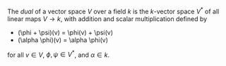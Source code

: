The *dual* of a vector space $V$ over a field $k$ is the $k$-vector space $V^*$ of all linear maps $V \to k$, with addition and scalar multiplication defined by

- (\phi + \psi)(v) = \phi(v) + \psi(v)
- (\alpha \phi)(v) = \alpha \phi(v)

for all $v \in V$, $\phi, \psi \in V^*$, and $\alpha \in k$.
